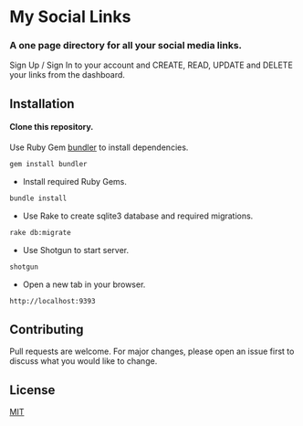 # My Social Links
### A one page directory for all your social media links.

Sign Up / Sign In to your account and CREATE, READ, UPDATE and DELETE your links from the dashboard.

## Installation

#### Clone this repository.

Use Ruby Gem [bundler](https://bundler.io/) to install dependencies.

``` bash
gem install bundler
```
- Install required Ruby Gems.
``` bash
bundle install
```

- Use Rake to create sqlite3 database and required migrations.

```bash
rake db:migrate
```

- Use Shotgun to start server. 

```bash
shotgun
```
- Open a new tab in your browser.

``` bash
http://localhost:9393
```

## Contributing
Pull requests are welcome. For major changes, please open an issue first to discuss what you would like to change.

## License
[MIT](https://github.com/yehudabortz/my-social-links/blob/main/LICENSE)